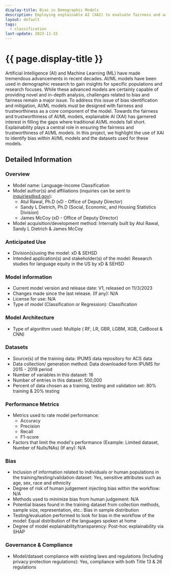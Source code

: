 ```yaml
---
display-title: Bias in Demographic Models
description: Employing explainable AI (XAI) to evaluate fairness and accountability in AI/ML models.
layout: default
tags:
  - classification
last-update: 2023-11-15
---
```


<h1>{{ page.display-title }}</h1>

<p>
Artificial Intelligence (AI) and Machine Learning (ML) have made tremendous advancements in recent decades. AI/ML models have been used in demographic research to gain insights for specific populations and research focuses. While these advanced models are certainly capable of providing novel and in-depth analysis, challenges related to bias and fairness remain a major issue. To address this issue of bias identification and mitigation, AI/ML models must be designed with fairness and trustworthiness as a core component of the model. Towards the fairness and trustworthiness of AI/ML models, explainable AI (XAI) has garnered interest in filling the gaps where traditional AI/ML models fall short. Explainability plays a central role in ensuring the fairness and trustworthiness of AI/ML models. In this project, we highlight the use of XAI to identify bias within AI/ML models and the datasets used for these models.
</p>

<h2>Detailed Information</h2>

<div class="display-flex flex-row flex-align-stretch margin-top-5">
  <i class="iconoir-open-book model-card-icon" aria-hidden="true" focusable="false"></i>
  <h3 class="margin-0">Overview</h3>
</div>
<ul>
  <li><span class="text-bold">Model name</span>: Language-Income Classification</li>
  <li><span class="text-bold">Model author(s) and affiliations </span>(inquiries can be sent to <a href="mailto:inquiries@xd.gov">inquiries@xd.gov</a>):
    <ul>
      <li>Atul Rawal, Ph.D (xD - Office of Deputy Director)</li>
      <li>Sandy L Dietrich, Ph.D (Social, Economic, and Housing Statistics Division)</li>
      <li>James McCoy (xD - Office of Deputy Director)</li>
    </ul>
  </li>
  <li><span class="text-bold">Model acquisition/development method</span>: Internally built by Atul Rawal, Sandy L Dietrich & James McCoy</li>
</ul>
<div class="display-flex flex-row flex-align-stretch margin-top-5">
  <i class="iconoir-code-brackets-square model-card-icon" aria-hidden="true" focusable="false"></i>
  <h3 class="margin-0">Anticipated Use</h3>
</div>
<ul>
  <li><span class="text-bold">Division(s)using the model</span>: xD & SEHSD</li>
  <li><span class="text-bold">Intended application(s) and stakeholder(s) of the model</span>: Research studies for language equity in the US by xD & SEHSD</li>
</ul>
<div class="display-flex flex-row flex-align-stretch margin-top-5">
  <i class="iconoir-database-script model-card-icon" aria-hidden="true" focusable="false"></i>
  <h3 class="margin-0">Model information</h3>
</div>
<ul>
  <li><span class="text-bold">Current model version and release date</span>: V1, released on 11/3/2023</li>
  <li><span class="text-bold">Changes made since the last release. (If any)</span>: N/A</li>
  <li><span class="text-bold">License for use</span>: N/A </li>
  <li><span class="text-bold">Type of model (Classification or Regression)</span>: Classification</li>
</ul>
<div class="display-flex flex-row flex-align-stretch margin-top-5">
  <i class="iconoir-network-right model-card-icon" aria-hidden="true" focusable="false"></i>
  <h3 class="margin-0">Model Architecture</h3>
</div>
<ul>
  <li><span class="text-bold">Type of algorithm used</span>: Multiple ( RF, LR, GBR, LGBM, XGB, CatBoost & CNN)</li>
</ul>
<div class="display-flex flex-row flex-align-stretch margin-top-5">
  <i class="iconoir-database model-card-icon" aria-hidden="true" focusable="false"></i>
  <h3 class="margin-0">Datasets</h3>
</div>
<ul>
  <li><span class="text-bold">Source(s) of the training data</span>: IPUMS data repository for ACS data</li>
  <li><span class="text-bold">Data collection/ generation method</span>: Data downloaded form IPUMS for 2015 - 2019 period</li>
  <li><span class="text-bold">Number of variables in this dataset</span>: 16</li>
  <li><span class="text-bold">Number of entries in this dataset</span>: 500,000</li>
  <li><span class="text-bold">Percent of data chosen as a training, testing and validation set</span>: 80% training & 20% testing</li>
</ul>
<div class="display-flex flex-row flex-align-stretch margin-top-5">
  <i class="iconoir-graph-up model-card-icon" aria-hidden="true" focusable="false"></i>
  <h3 class="margin-0">Performance Metrics</h3>
</div>
<ul>
  <li><span class="text-bold">Metrics used to rate model performance</span>:
    <ul>
      <li>Accuracy</li>
      <li>Precision</li>
      <li>Recall</li>
      <li>F1-score</li>
    </ul>
  </li>
  <li><span class="text-bold">Factors that limit the model's performance (Example: Limited dataset, Number of Nulls/NAs) (If any)</span>: N/A</li>
</ul>
<div class="display-flex flex-row flex-align-stretch margin-top-5">
  <i class="iconoir-community model-card-icon" aria-hidden="true" focusable="false"></i>
  <h3 class="margin-0">Bias</h3>
</div>
<ul>
  <li><span class="text-bold">Inclusion of information related to individuals or human populations in the training/testing/validation dataset</span>: Yes, sensitive attributes such as age, sex, race and ethnicity</li>
  <li><span class="text-bold">Degree of risk of human judgement injecting bias within the workflow</span>: N/A</li>
  <li><span class="text-bold">Methods used to minimize bias from human judgement</span>: N/A</li>
  <li><span class="text-bold">Potential biases found in the training dataset from collection methods, sample size, representation, etc.</span>: Bias in sample distribution</li>
  <li><span class="text-bold">Testing/evaluation performed to look for bias in the workflow of the model</span>: Equal distribution of the languages spoken at home</li>
  <li><span class="text-bold">Degree of model explainability/transparency</span>: Post-hoc explainability via SHAP</li>
</ul>
<div class="display-flex flex-row flex-align-stretch margin-top-5">
  <i class="iconoir-clipboard-check model-card-icon" aria-hidden="true" focusable="false"></i>
  <h3 class="margin-0">Governance & Compliance</h3>
</div>
<ul>
  <li><span class="text-bold">Model/dataset compliance with existing laws and regulations (Including privacy protection regulations)</span>: Yes, compliance with both Title 13 & 26 regulations</li>
</ul>
